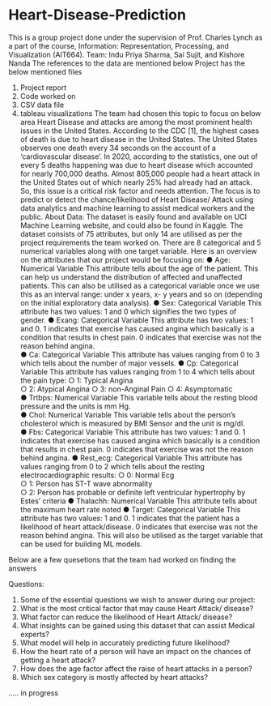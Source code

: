 # Heart-Disease-Prediction
This is a group project done under the supervision of Prof. Charles Lynch as a part of the course, Information: Representation, Processing, and Visualization (AIT664).
Team: Indu Priya Sharma, Sai Sujit, and Kishore Nanda
The references to the data are mentioned below
Project has the below mentioned files
  1. Project report
  2. Code worked on
  3. CSV data file
  4. tableau visualizations
The team had chosen this topic to focus on below area
      Heart Disease and attacks are among the most prominent health issues in the United States. According to the CDC [1], the highest cases of death is due to heart disease in the United States. The United States observes one death every 34 seconds on the account of a ‘cardiovascular disease’. In 2020, according to the statistics, one out of every 5 deaths happening was due to heart disease which accounted for nearly 700,000 deaths. Almost 805,000 people had a heart attack in the United States out of which nearly 25% had already had an attack. So, this issue is a critical risk factor and needs attention. The focus is to predict or detect the chance/likelihood of Heart Disease/ Attack using data analytics and machine learning to assist medical workers and the public.
About Data:
  The dataset is easily found and available on UCI Machine Learning website, and could also be found in Kaggle. The dataset consists of 75 attributes, but only 14 are utilised as per the project requirements the team worked on. There are 8 categorical and 5 numerical variables along with one target variable. Here is an overview on the attributes that our project would be focusing on:
  ●	Age: Numerical Variable
         This attribute tells about the age of the patient. This can help us understand the distribution of affected and unaffected patients. 
         This can also be utilised as a categorical variable once we use this as an interval range: under x years, x- y years and so on 
         (depending on the initial exploratory data analysis).
  ●	Sex: Categorical Variable
         This attribute has two values: 1 and 0 which signifies the two types of gender.
  ●	Exang: Categorical Variable
           This attribute has two values: 1 and 0.
           1 indicates that exercise has caused angina which basically is a condition that results in 
           chest pain.
           0 indicates that exercise was not the reason behind angina.		
  ●	Ca: Categorical Variable
        This attribute has values ranging from 0 to 3 which tells about the number of major vessels.
  ●	Cp: Categorical Variable
        This attribute has values ranging from 1 to 4 which tells about the pain type:
        ○  1: Typical Angina									
        ○  2: Atypical Angina
        ○  3: non-Anginal Pain
        ○  4: Asymptomatic		
  ●	Trtbps: Numerical Variable
            This variable tells about the resting blood pressure and the units is mm Hg.		
  ●	Chol: Numerical Variable
          This variable tells about the person’s cholesterol which is measured by BMI Sensor and the unit is mg/dl.		
  ●	Fbs: Categorical Variable
         This attribute has two values: 1 and 0.
         1 indicates that exercise has caused angina which basically is a condition that results in chest pain.
         0 indicates that exercise was not the reason behind angina.
  ●	Rest_ecg: Categorical Variable
              This attribute has values ranging from 0 to 2 which tells about the resting electrocardiographic results:	
              ○  0: Normal Ecg					
              ○  1: Person has ST-T wave abnormality							
              ○  2: Person has probable or definite left ventricular hypertrophy by Estes’ criteria
  ●	Thalachh: Numerical Variable
              This attribute tells about the maximum heart rate noted
  ●	Target: Categorical Variable
            This attribute has two values: 1 and 0.
             1 indicates that the patient has a likelihood of heart attack/disease.
             0 indicates that exercise was not the reason behind angina.
            This will also be utilised as the target variable that can be used for building ML models.

Below are a few quesetions that the team had worked on finding the answers
					 				
Questions:

1.	Some of the essential questions we wish to answer during our project:
2.	What is the most critical factor that may cause Heart Attack/ disease?
3.	What factor can reduce the likelihood of Heart Attack/ disease?
4.	What insights can be gained using this dataset that can assist Medical experts?
5.	What model will help in accurately predicting future likelihood? 
6.	How the heart rate of a person will have an impact on the chances of getting a heart attack?
7.	How does the age factor affect the raise of heart attacks in a person?
8.	Which sex category is mostly affected by heart attacks?

..... in progress

